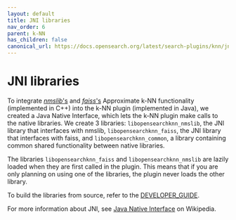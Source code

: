 ```yaml
---
layout: default
title: JNI libraries
nav_order: 6
parent: k-NN
has_children: false
canonical_url: https://docs.opensearch.org/latest/search-plugins/knn/jni-libraries/
---
```


# JNI libraries

To integrate [*nmslib*'s](https://github.com/nmslib/nmslib/) and [*faiss*'s](https://github.com/facebookresearch/faiss/) Approximate k-NN functionality (implemented in C++) into the k-NN plugin (implemented in Java), we created a Java Native Interface, which lets the k-NN plugin make calls to the native libraries. We create 3 libraries: `libopensearchknn_nmslib`, the JNI library that interfaces with nmslib, `libopensearchknn_faiss`, the JNI library that interfaces with faiss, and `libopensearchknn_common`, a library containing common shared functionality between native libraries.

The libraries `libopensearchknn_faiss` and `libopensearchknn_nmslib` are lazily loaded when they are first called in the plugin. This means that if you are only planning on using one of the libraries, the plugin never loads the other library.

To build the libraries from source, refer to the [DEVELOPER_GUIDE](https://github.com/opensearch-project/k-NN/blob/main/DEVELOPER_GUIDE.md).

For more information about JNI, see [Java Native Interface](https://en.wikipedia.org/wiki/Java_Native_Interface) on Wikipedia.
